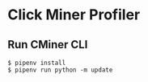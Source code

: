 # Click Miner Profiler


## Run CMiner CLI

```shell
$ pipenv install
$ pipenv run python -m update
```
